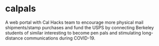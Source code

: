 # calpals
A web portal with Cal Hacks team to encourage more physical mail shipments/stamp purchases and fund the USPS by connecting Berkeley students of similar interesting to become pen pals and stimulating long-distance communications during COVID-19.
